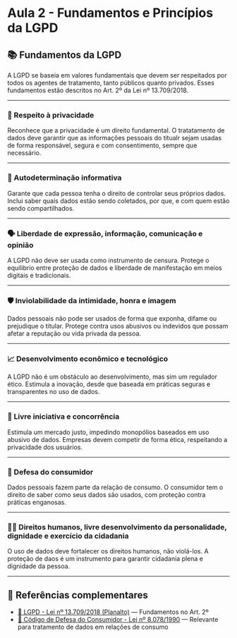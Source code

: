 # Aula 2 - Fundamentos e Princípios da LGPD

## 📚 Fundamentos da LGPD

A LGPD se baseia em valores fundamentais que devem ser respeitados por todos os agentes de tratamento, tanto públicos quanto privados. Esses fundamentos estão descritos no Art. 2º da Lei nº 13.709/2018.

---

### 🔐 Respeito à privacidade
Reconhece que a privacidade é um direito fundamental.
O tratatamento de dados deve garantir que as informações pessoais do titualr sejam usadas de forma responsável, segura e com consentimento, sempre que necessário.

---

### 👤 Autodeterminação informativa
Garante que cada pessoa tenha o direito de controlar seus próprios dados. 
Inclui saber quais dados estão sendo coletados, por que, e com quem estão sendo compartilhados.

---

### 🗣️ Liberdade de expressão, informação, comunicação e opinião
A LGPD não deve ser usada como instrumento de censura. 
Protege o equilibrio entre proteção de dados e liberdade de manifestação em meios digitais e tradicionais.

---

### 🛡️ Inviolabilidade da intimidade, honra e imagem
Dados pessoais não pode ser usados de forma que exponha, difame ou prejudique o titular. 
Protege contra usos abusivos ou indevidos que possam afetar a reputação ou vida privada da pessoa. 

---

### 📈 Desenvolvimento econômico e tecnológico
A LGPD não é um obstáculo ao desenvolvimento, mas sim um regulador ético.
Estimula a inovação, desde que baseada em práticas seguras e transparentes no uso de dados. 

---

### 🏢 Livre iniciativa e concorrência
Estimula um mercado justo, impedindo monopólios baseados em uso abusivo de dados. 
Empresas devem competir de forma ética, respeitando a privacidade dos usuários.

---

### 🛒 Defesa do consumidor
Dados pessoais fazem parte da relação de consumo.
O consumidor tem o direito de saber como seus dados são usados, com proteção contra práticas enganosas. 

---

### 🧑‍⚖️ Direitos humanos, livre desenvolvimento da personalidade, dignidade e exercício da cidadania
O uso de dados deve fortalecer os direitos humanos, não violá-los. 
A proteção de daos é um instrumento para garantir cidadania plena e dignidade da pessoa. 

---

## 📎 Referências complementares

- [📄 LGPD - Lei nº 13.709/2018 (Planalto)](https://www.planalto.gov.br/ccivil_03/_ato2015-2018/2018/lei/l13709.htm) — Fundamentos no Art. 2º  
- [📘 Código de Defesa do Consumidor - Lei nº 8.078/1990](https://www.planalto.gov.br/ccivil_03/leis/l8078.htm) — Relevante para tratamento de dados em relações de consumo


